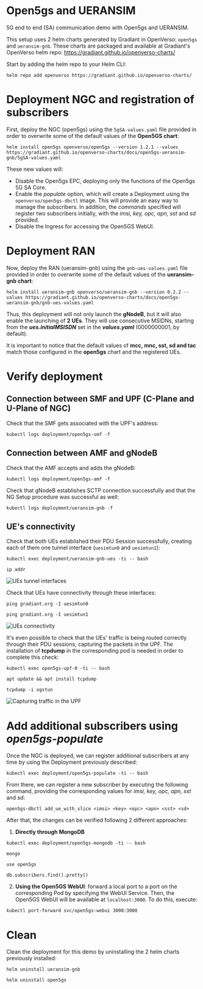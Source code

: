 # Open5gs and UERANSIM 

5G end to end (SA) communication demo with Open5gs and UERANSIM.

This setup uses 2 helm charts generated by Gradiant in OpenVerso: `open5gs` and `ueransim-gnb`. These charts are packaged and available at Gradiant's OpenVerso helm repo: https://gradiant.github.io/openverso-charts/

Start by adding the helm repo to your Helm CLI:

```
helm repo add openverso https://gradiant.github.io/openverso-charts/
```

# Deployment NGC and registration of subscribers

First, deploy the NGC (open5gs) using the `5gSA-values.yaml` file provided in order to overwrite some of the default values of the **Open5GS chart**:

```
helm install open5gs openverso/open5gs --version 1.2.1 --values https://gradiant.github.io/openverso-charts/docs/open5gs-ueransim-gnb/5gSA-values.yaml 
```

These new values will:

- Disable the Open5gs EPC, deploying only the functions of the Open5gs 5G SA Core.
- Enable the *populate* option, which will create a Deployment using the `openverso/open5gs-dbctl` image. This will provide an easy way to manage the subscribers. In addition, the *commands* specified will register two subscribers initially, with the *imsi, key, opc, apn, sst* and *sd* provided.
- Disable the Ingress for accessing the Open5GS WebUI.  


# Deployment RAN

Now, deploy the RAN (ueransim-gnb) using the `gnb-ues-values.yaml` file provided in order to overwrite some of the default values of the **ueransim-gnb chart**:

```
helm install ueransim-gnb openverso/ueransim-gnb --version 0.2.2 --values https://gradiant.github.io/openverso-charts/docs/open5gs-ueransim-gnb/gnb-ues-values.yaml 
```

Thus, this deployment will not only launch the **gNodeB**, but it will also enable the launching of **2 UEs**. They will use consecutive MSIDNs, starting from the ***ues.initialMSISDN*** set in the ***values.yaml*** (0000000001, by default).

It is important to notice that the default values of **mcc, mnc, sst, sd and tac** match those configured in the **open5gs** chart and the registered UEs.


# Verify deployment

## Connection between SMF and UPF (C-Plane and U-Plane of NGC)

Check that the SMF gets associated with the UPF's address:
```
kubectl logs deployment/open5gs-smf -f
```

## Connection between AMF and gNodeB

Check that the AMF accepts and adds the gNodeB:
```
kubectl logs deployment/open5gs-amf -f
```

Check that gNodeB establishes SCTP connection successfully and that the NG Setup procedure was successful as well:
```
kubectl logs deployment/ueransim-gnb -f
```

## UE's connectivity
Check that both UEs established their PDU Session successfully, creating each of them one tunnel interface (`uesimtun0` and `uesimtun1`):
```
kubectl exec deployment/ueransim-gnb-ues -ti -- bash

ip addr
```

![UEs tunnel interfaces](https://raw.githubusercontent.com/Gradiant/openverso-charts/gh-pages/docs/open5gs-ueransim-gnb/screenshots/ues_tunnels.png "UEs tunnel interfaces")

Check that UEs have connectivity through these interfaces:
```
ping gradiant.org -I uesimtun0

ping gradiant.org -I uesimtun1
```
![UEs connectivity](https://raw.githubusercontent.com/Gradiant/openverso-charts/gh-pages/docs/open5gs-ueransim-gnb/screenshots/ues_ping.png "UEs connectivity")

It's even possible to check that the UEs' traffic is being routed correctly through their PDU sessions, capturing the packets in the UPF. The installation of **tcpdump** in the corresponding pod is needed in order to complete this check:
```
kubectl exec open5gs-upf-0 -ti -- bash

apt update && apt install tcpdump

tcpdump -i ogstun
```
![Capturing traffic in the UPF](https://raw.githubusercontent.com/Gradiant/openverso-charts/gh-pages/docs/open5gs-ueransim-gnb/screenshots/tcpdump.png "Capturing traffic in the UPF")

# Add additional subscribers using *open5gs-populate*

Once the NGC is deployed, we can register additional subscribers at any time by using the Deployment previously described:
```
kubectl exec deployment/open5gs-populate -ti -- bash
```

From there, we can register a new subscriber by executing the following command, providing the corresponding values for *imsi, key, opc, apn, sst* and *sd*:
```
open5gs-dbctl add_ue_with_slice <imsi> <key> <opc> <apn> <sst> <sd>
```

After that, the changes can be verified following 2 different approaches:

1. **Directly through MongoDB**

```
kubectl exec deployment/open5gs-mongodb -ti -- bash

mongo

use open5gs

db.subscribers.find().pretty()
```
2. **Using the Open5GS WebUI**: forward a local port to a port on the corresponding Pod by specifying the WebUI Service. Then, the Open5GS WebUI will be available at `localhost:3000`. To do this, execute:
```
kubectl port-forward svc/open5gs-webui 3000:3000
```

# Clean
Clean the deployment for this demo by uninstalling the 2 helm charts previously installed:
```
helm uninstall ueransim-gnb

helm uninstall open5gs
```
